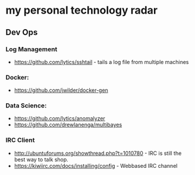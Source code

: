 my personal technology radar
===================

## Dev Ops
### Log Management 
- https://github.com/lytics/sshtail - tails a log file from multiple machines 

### Docker: 
- https://github.com/jwilder/docker-gen 


### Data Science: 
- https://github.com/lytics/anomalyzer
- https://github.com/drewlanenga/multibayes 




### IRC Client
 - http://ubuntuforums.org/showthread.php?t=1010780 - IRC is still the best way to talk shop.
 - https://kiwiirc.com/docs/installing/config - Webbased IRC channel
